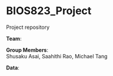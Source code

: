 # BIOS823_Project
Project repository

**Team**:  
  

**Group Members**:  
Shusaku Asai, Saahithi Rao, Michael Tang   

**Data**:  
  
